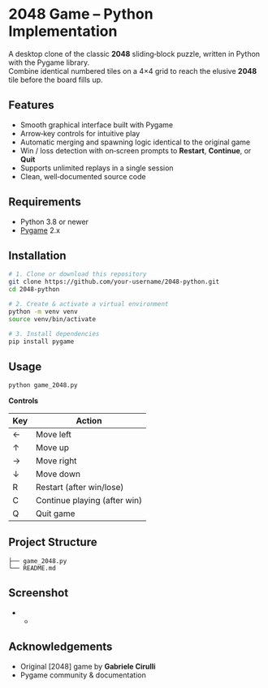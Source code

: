 
# 2048 Game – Python Implementation

A desktop clone of the classic **2048** sliding‑block puzzle, written in Python with the Pygame library.  
Combine identical numbered tiles on a 4×4 grid to reach the elusive **2048** tile before the board fills up.

## Features

- Smooth graphical interface built with Pygame  
- Arrow‑key controls for intuitive play  
- Automatic merging and spawning logic identical to the original game  
- Win / loss detection with on‑screen prompts to **Restart**, **Continue**, or **Quit**  
- Supports unlimited replays in a single session  
- Clean, well‑documented source code

## Requirements

- Python 3.8 or newer  
- [Pygame](https://www.pygame.org/) 2.x


## Installation

```bash
# 1. Clone or download this repository
git clone https://github.com/your‑username/2048‑python.git
cd 2048‑python

# 2. Create & activate a virtual environment
python -m venv venv
source venv/bin/activate 

# 3. Install dependencies
pip install pygame
```

## Usage

```bash
python game_2048.py
```

**Controls**

| Key | Action      |
|-----|-------------|
| ←   | Move left   |
| ↑   | Move up     |
| →   | Move right  |
| ↓   | Move down   |
| R   | Restart (after win/lose) |
| C   | Continue playing (after win) |
| Q   | Quit game   |


## Project Structure

```
├── game_2048.py                    
└── README.md
```


## Screenshot

* *


## Acknowledgements

- Original [2048] game by **Gabriele Cirulli**  
- Pygame community & documentation  

